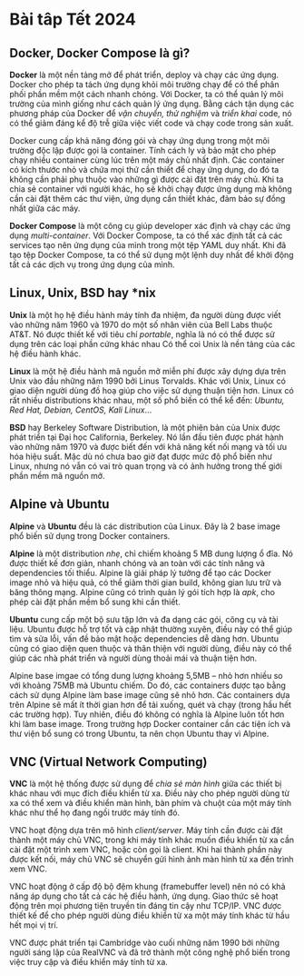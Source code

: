 # Bài tâp Tết 2024

## Docker,  Docker Compose là gì?

**Docker** là một nền tảng mở để phát triển, deploy và chạy các ứng dụng. Docker cho phép ta tách ứng dụng khỏi môi trường chạy để có thể phân phối phần mềm một cách nhanh chóng.  Với Docker, ta có thể quản lý môi trường của mình giống như cách quản lý ứng dụng. Bằng cách tận dụng các phương pháp của Docker để *vận chuyển, thử nghiệm* và *triển khai* code, nó có thể giảm đáng kể độ trễ giữa việc viết code và chạy code trong sản xuất.

Docker cung cấp khả năng đóng gói và chạy ứng dụng trong một môi trường độc lập được gọi là container. Tính cách ly và bảo mật cho phép chạy nhiều container cùng lúc trên một máy chủ nhất định. Các container có  kích thước nhỏ và chứa mọi thứ cần thiết để chạy ứng dụng, do đó ta không cần phải phụ thuộc vào những gì được cài đặt trên máy chủ. Khi ta chia sẻ container với người khác, họ sẽ khởi chạy được ứng dụng mà không cần cài đặt thêm các thư viện, ứng dụng cần thiết khác, đảm bảo sự đồng nhất giữa các máy.

**Docker Compose** là một công cụ giúp developer xác định và chạy các ứng dụng *multi-container*. Với Docker Compose, ta có thể xác định tất cả các services tạo nên ứng dụng của mình trong một tệp YAML duy nhất. Khi đã tạo tệp Docker Compose, ta có thể sử dụng một lệnh duy nhất để khởi động tất cả các dịch vụ trong ứng dụng của mình.

## Linux, Unix, BSD hay *nix

**Unix**  là một họ hệ điều hành máy tính đa nhiệm, đa người dùng được viết vào những năm 1960 và 1970 do một số nhân viên của Bell Labs thuộc AT&T. Nó được thiết kế với tiêu chí *portable*, nghĩa là nó có thể được sử dụng trên các loại phần cứng khác nhau Có thể coi Unix là nền tảng của các hệ điều hành khác.

**Linux** là một hệ điều hành mã nguồn mở miễn phí được xây dựng dựa trên Unix vào đầu những năm 1990 bởi Linus Torvalds. Khác với Unix, Linux có giao diện người dùng đồ hoạ giúp cho việc sử dụng thuận tiện hơn. Linux có rất nhiều distributions khác nhau, một số phổ biến có thể kể đến: *Ubuntu, Red Hat, Debian, CentOS, Kali Linux*...

**BSD** hay Berkeley Software Distribution, là một phiên bản của Unix được phát triển tại Đại học California, Berkeley. Nó lần đầu tiên được phát hành vào những năm 1970 và được biết đến với khả năng kết nối mạng và tối ưu hóa hiệu suất. Mặc dù nó chưa bao giờ đạt được mức độ phổ biến như Linux, nhưng nó vẫn có vai trò quan trọng và có ảnh hưởng trong thế giới phần mềm mã nguồn mở.

## Alpine và Ubuntu

**Alpine** và **Ubuntu** đều là các distribution của Linux. Đây là 2 base image phổ biến sử dụng trong Docker containers.

**Alpine** là một distribution *nhẹ*, chỉ chiếm khoảng 5 MB dung lượng ổ đĩa. Nó được thiết kế đơn giản, nhanh chóng và an toàn với các tính năng và dependencies tối thiểu. Alpine là giải pháp lý tưởng để tạo các Docker image nhỏ và hiệu quả, có thể giảm thời gian build, không gian lưu trữ và băng thông mạng. Alpine cũng có trình quản lý gói tích hợp là *apk*, cho phép cài đặt phần mềm bổ sung khi cần thiết.

**Ubuntu** cung cấp một bộ sưu tập lớn và đa dạng các gói, công cụ và tài liệu. Ubuntu được hỗ trợ tốt và cập nhật thường xuyên, điều này có thể giúp tìm và sửa lỗi, vấn đề bảo mật hoặc dependencies dễ dàng hơn. Ubuntu cũng có giao diện quen thuộc và thân thiện với người dùng, điều này có thể giúp các nhà phát triển và người dùng thoải mái và thuận tiện hơn.

Alpine base imgae có tổng dung lượng khoảng 5,5MB – nhỏ hơn nhiều so với khoảng 75MB mà Ubuntu chiếm. Do đó, các containers được tạo bằng cách sử dụng Alpine làm base image cũng sẽ nhỏ hơn. Các containers dựa trên Alpine sẽ mất ít thời gian hơn để tải xuống, quét và chạy (trong hầu hết các trường hợp). Tuy nhiên, điều đó không có nghĩa là Alpine luôn tốt hơn khi làm base image. Trong trường hợp Docker container cần các tiện ích và thư viện bổ sung có trong Ubuntu, ta nên chọn Ubuntu thay vì Alpine.

## VNC (Virtual Network Computing)

**VNC** là một hệ thống được sử dụng để *chia sẻ màn hình* giữa các thiết bị khác nhau với mục đích điều khiển từ xa. Điều này cho phép người dùng từ xa có thể xem và điều khiển màn hình, bàn phím và chuột của một máy tính khác như thể họ đang ngồi trước máy tính đó.

VNC hoạt động dựa trên mô hình *client/server*. Máy tính cần được cài đặt thành một máy chủ VNC, trong khi máy tính khác muốn điều khiển từ xa cần cài đặt một trình xem VNC, hoặc còn gọi là client. Khi hai thành phần này được kết nối, máy chủ VNC sẽ chuyển gửi hình ảnh màn hình từ xa đến trình xem VNC.

VNC hoạt động ở cấp độ bộ đệm khung (framebuffer level) nên nó có khả năng áp dụng cho tất cả các hệ điều hành, ứng dụng. Giao thức sẽ hoạt động trên mọi phương tiện truyền tin đáng tin cậy như TCP/IP. VNC được thiết kế để cho phép người dùng điều khiển từ xa một máy tính khác từ hầu hết mọi vị trí.

VNC được phát triển tại Cambridge vào cuối những năm 1990 bởi những người sáng lập của RealVNC và đã trở thành một công nghệ phổ biến trong việc truy cập và điều khiển máy tính từ xa.
